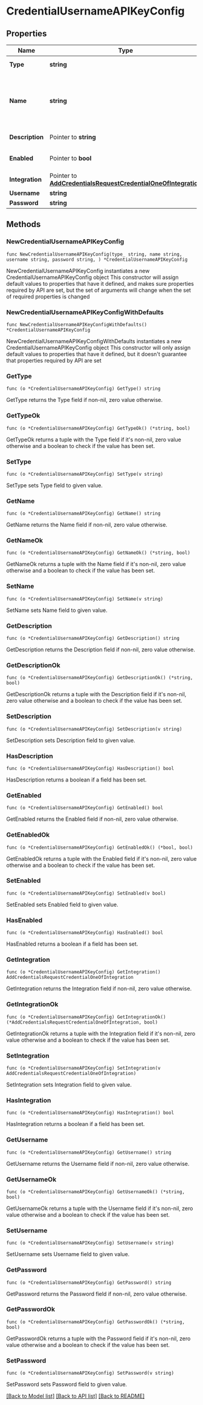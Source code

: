 # CredentialUsernameAPIKeyConfig

## Properties

Name | Type | Description | Notes
------------ | ------------- | ------------- | -------------
**Type** | **string** | Credential Type Code | 
**Name** | **string** | A unique name scoped to your account for the credential | 
**Description** | Pointer to **string** | Optional Description | [optional] 
**Enabled** | Pointer to **bool** | Credential enabled | [optional] [default to true]
**Integration** | Pointer to [**AddCredentialsRequestCredentialOneOfIntegration**](AddCredentialsRequestCredentialOneOfIntegration.md) |  | [optional] 
**Username** | **string** | Username | 
**Password** | **string** | API Key | 

## Methods

### NewCredentialUsernameAPIKeyConfig

`func NewCredentialUsernameAPIKeyConfig(type_ string, name string, username string, password string, ) *CredentialUsernameAPIKeyConfig`

NewCredentialUsernameAPIKeyConfig instantiates a new CredentialUsernameAPIKeyConfig object
This constructor will assign default values to properties that have it defined,
and makes sure properties required by API are set, but the set of arguments
will change when the set of required properties is changed

### NewCredentialUsernameAPIKeyConfigWithDefaults

`func NewCredentialUsernameAPIKeyConfigWithDefaults() *CredentialUsernameAPIKeyConfig`

NewCredentialUsernameAPIKeyConfigWithDefaults instantiates a new CredentialUsernameAPIKeyConfig object
This constructor will only assign default values to properties that have it defined,
but it doesn't guarantee that properties required by API are set

### GetType

`func (o *CredentialUsernameAPIKeyConfig) GetType() string`

GetType returns the Type field if non-nil, zero value otherwise.

### GetTypeOk

`func (o *CredentialUsernameAPIKeyConfig) GetTypeOk() (*string, bool)`

GetTypeOk returns a tuple with the Type field if it's non-nil, zero value otherwise
and a boolean to check if the value has been set.

### SetType

`func (o *CredentialUsernameAPIKeyConfig) SetType(v string)`

SetType sets Type field to given value.


### GetName

`func (o *CredentialUsernameAPIKeyConfig) GetName() string`

GetName returns the Name field if non-nil, zero value otherwise.

### GetNameOk

`func (o *CredentialUsernameAPIKeyConfig) GetNameOk() (*string, bool)`

GetNameOk returns a tuple with the Name field if it's non-nil, zero value otherwise
and a boolean to check if the value has been set.

### SetName

`func (o *CredentialUsernameAPIKeyConfig) SetName(v string)`

SetName sets Name field to given value.


### GetDescription

`func (o *CredentialUsernameAPIKeyConfig) GetDescription() string`

GetDescription returns the Description field if non-nil, zero value otherwise.

### GetDescriptionOk

`func (o *CredentialUsernameAPIKeyConfig) GetDescriptionOk() (*string, bool)`

GetDescriptionOk returns a tuple with the Description field if it's non-nil, zero value otherwise
and a boolean to check if the value has been set.

### SetDescription

`func (o *CredentialUsernameAPIKeyConfig) SetDescription(v string)`

SetDescription sets Description field to given value.

### HasDescription

`func (o *CredentialUsernameAPIKeyConfig) HasDescription() bool`

HasDescription returns a boolean if a field has been set.

### GetEnabled

`func (o *CredentialUsernameAPIKeyConfig) GetEnabled() bool`

GetEnabled returns the Enabled field if non-nil, zero value otherwise.

### GetEnabledOk

`func (o *CredentialUsernameAPIKeyConfig) GetEnabledOk() (*bool, bool)`

GetEnabledOk returns a tuple with the Enabled field if it's non-nil, zero value otherwise
and a boolean to check if the value has been set.

### SetEnabled

`func (o *CredentialUsernameAPIKeyConfig) SetEnabled(v bool)`

SetEnabled sets Enabled field to given value.

### HasEnabled

`func (o *CredentialUsernameAPIKeyConfig) HasEnabled() bool`

HasEnabled returns a boolean if a field has been set.

### GetIntegration

`func (o *CredentialUsernameAPIKeyConfig) GetIntegration() AddCredentialsRequestCredentialOneOfIntegration`

GetIntegration returns the Integration field if non-nil, zero value otherwise.

### GetIntegrationOk

`func (o *CredentialUsernameAPIKeyConfig) GetIntegrationOk() (*AddCredentialsRequestCredentialOneOfIntegration, bool)`

GetIntegrationOk returns a tuple with the Integration field if it's non-nil, zero value otherwise
and a boolean to check if the value has been set.

### SetIntegration

`func (o *CredentialUsernameAPIKeyConfig) SetIntegration(v AddCredentialsRequestCredentialOneOfIntegration)`

SetIntegration sets Integration field to given value.

### HasIntegration

`func (o *CredentialUsernameAPIKeyConfig) HasIntegration() bool`

HasIntegration returns a boolean if a field has been set.

### GetUsername

`func (o *CredentialUsernameAPIKeyConfig) GetUsername() string`

GetUsername returns the Username field if non-nil, zero value otherwise.

### GetUsernameOk

`func (o *CredentialUsernameAPIKeyConfig) GetUsernameOk() (*string, bool)`

GetUsernameOk returns a tuple with the Username field if it's non-nil, zero value otherwise
and a boolean to check if the value has been set.

### SetUsername

`func (o *CredentialUsernameAPIKeyConfig) SetUsername(v string)`

SetUsername sets Username field to given value.


### GetPassword

`func (o *CredentialUsernameAPIKeyConfig) GetPassword() string`

GetPassword returns the Password field if non-nil, zero value otherwise.

### GetPasswordOk

`func (o *CredentialUsernameAPIKeyConfig) GetPasswordOk() (*string, bool)`

GetPasswordOk returns a tuple with the Password field if it's non-nil, zero value otherwise
and a boolean to check if the value has been set.

### SetPassword

`func (o *CredentialUsernameAPIKeyConfig) SetPassword(v string)`

SetPassword sets Password field to given value.



[[Back to Model list]](../README.md#documentation-for-models) [[Back to API list]](../README.md#documentation-for-api-endpoints) [[Back to README]](../README.md)


